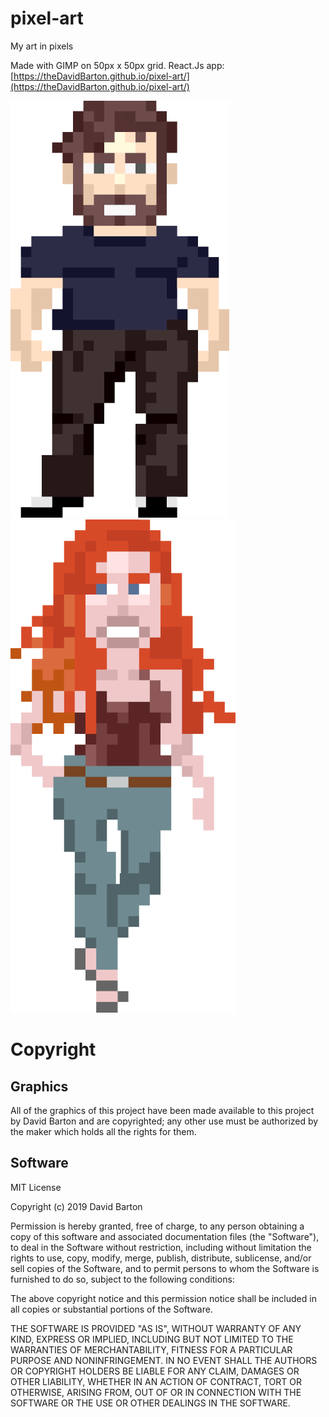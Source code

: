 # pixel-art
My art in pixels

Made with GIMP on 50px x 50px grid.
React.Js app: [https://theDavidBarton.github.io/pixel-art/](https://theDavidBarton.github.io/pixel-art/)

![pixelart](public/img/char-001.png)![pixelart](public/img/char-002.png)

# Copyright
## Graphics
All of the graphics of this project have been made available to this project by David Barton and are copyrighted; any other use must be authorized by the maker which holds all the rights for them.

## Software
MIT License

Copyright (c) 2019 David Barton

Permission is hereby granted, free of charge, to any person obtaining a copy
of this software and associated documentation files (the "Software"), to deal
in the Software without restriction, including without limitation the rights
to use, copy, modify, merge, publish, distribute, sublicense, and/or sell
copies of the Software, and to permit persons to whom the Software is
furnished to do so, subject to the following conditions:

The above copyright notice and this permission notice shall be included in all
copies or substantial portions of the Software.

THE SOFTWARE IS PROVIDED "AS IS", WITHOUT WARRANTY OF ANY KIND, EXPRESS OR
IMPLIED, INCLUDING BUT NOT LIMITED TO THE WARRANTIES OF MERCHANTABILITY,
FITNESS FOR A PARTICULAR PURPOSE AND NONINFRINGEMENT. IN NO EVENT SHALL THE
AUTHORS OR COPYRIGHT HOLDERS BE LIABLE FOR ANY CLAIM, DAMAGES OR OTHER
LIABILITY, WHETHER IN AN ACTION OF CONTRACT, TORT OR OTHERWISE, ARISING FROM,
OUT OF OR IN CONNECTION WITH THE SOFTWARE OR THE USE OR OTHER DEALINGS IN THE
SOFTWARE.
